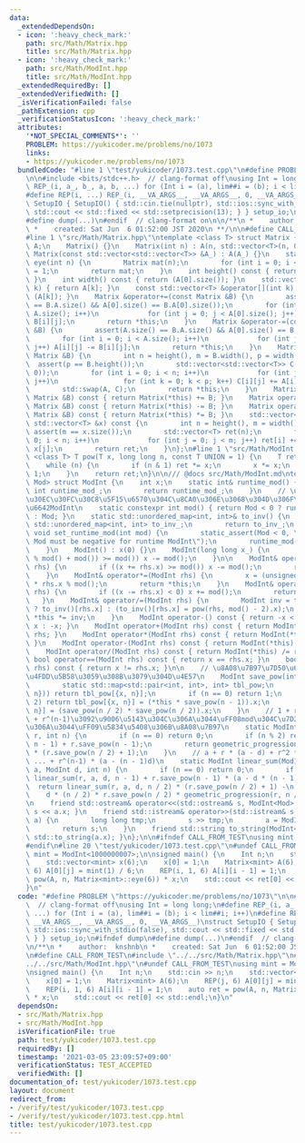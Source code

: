 ```yaml
---
data:
  _extendedDependsOn:
  - icon: ':heavy_check_mark:'
    path: src/Math/Matrix.hpp
    title: src/Math/Matrix.hpp
  - icon: ':heavy_check_mark:'
    path: src/Math/ModInt.hpp
    title: src/Math/ModInt.hpp
  _extendedRequiredBy: []
  _extendedVerifiedWith: []
  _isVerificationFailed: false
  _pathExtension: cpp
  _verificationStatusIcon: ':heavy_check_mark:'
  attributes:
    '*NOT_SPECIAL_COMMENTS*': ''
    PROBLEM: https://yukicoder.me/problems/no/1073
    links:
    - https://yukicoder.me/problems/no/1073
  bundledCode: "#line 1 \"test/yukicoder/1073.test.cpp\"\n#define PROBLEM \"https://yukicoder.me/problems/no/1073\"\
    \n\n#include <bits/stdc++.h>  // clang-format off\nusing Int = long long;\n#define\
    \ REP_(i, a_, b_, a, b, ...) for (Int i = (a), lim##i = (b); i < lim##i; i++)\n\
    #define REP(i, ...) REP_(i, __VA_ARGS__, __VA_ARGS__, 0, __VA_ARGS__)\nstruct\
    \ SetupIO { SetupIO() { std::cin.tie(nullptr), std::ios::sync_with_stdio(false),\
    \ std::cout << std::fixed << std::setprecision(13); } } setup_io;\n#ifndef dump\n\
    #define dump(...)\n#endif  // clang-format on\n\n/**\n *    author:  knshnb\n\
    \ *    created: Sat Jun  6 01:52:00 JST 2020\n **/\n\n#define CALL_FROM_TEST\n\
    #line 1 \"src/Math/Matrix.hpp\"\ntemplate <class T> struct Matrix {\n    std::vector<std::vector<T>>\
    \ A;\n    Matrix() {}\n    Matrix(int n) : A(n, std::vector<T>(n, 0)) {}\n   \
    \ Matrix(const std::vector<std::vector<T>> &A_) : A(A_) {}\n    static Matrix\
    \ eye(int n) {\n        Matrix mat(n);\n        for (int i = 0; i < n; i++) mat[i][i]\
    \ = 1;\n        return mat;\n    }\n    int height() const { return (A.size());\
    \ }\n    int width() const { return (A[0].size()); }\n    std::vector<T> &operator[](int\
    \ k) { return A[k]; }\n    const std::vector<T> &operator[](int k) const { return\
    \ (A[k]); }\n    Matrix &operator+=(const Matrix &B) {\n        assert(A.size()\
    \ == B.A.size() && A[0].size() == B.A[0].size());\n        for (int i = 0; i <\
    \ A.size(); i++)\n            for (int j = 0; j < A[0].size(); j++) A[i][j] +=\
    \ B[i][j];\n        return *this;\n    }\n    Matrix &operator-=(const Matrix\
    \ &B) {\n        assert(A.size() == B.A.size() && A[0].size() == B.A[0].size());\n\
    \        for (int i = 0; i < A.size(); i++)\n            for (int j = 0; j < A[0].size();\
    \ j++) A[i][j] -= B[i][j];\n        return *this;\n    }\n    Matrix &operator*=(const\
    \ Matrix &B) {\n        int n = height(), m = B.width(), p = width();\n      \
    \  assert(p == B.height());\n        std::vector<std::vector<T>> C(n, std::vector<T>(m,\
    \ 0));\n        for (int i = 0; i < n; i++)\n            for (int j = 0; j < m;\
    \ j++)\n                for (int k = 0; k < p; k++) C[i][j] += A[i][k] * B[k][j];\n\
    \        std::swap(A, C);\n        return *this;\n    }\n    Matrix operator+(const\
    \ Matrix &B) const { return Matrix(*this) += B; }\n    Matrix operator-(const\
    \ Matrix &B) const { return Matrix(*this) -= B; }\n    Matrix operator*(const\
    \ Matrix &B) const { return Matrix(*this) *= B; }\n    std::vector<T> operator*(const\
    \ std::vector<T> &x) const {\n        int n = height(), m = width();\n       \
    \ assert(m == x.size());\n        std::vector<T> ret(n);\n        for (int i =\
    \ 0; i < n; i++)\n            for (int j = 0; j < m; j++) ret[i] += A[i][j] *\
    \ x[j];\n        return ret;\n    }\n};\n#line 1 \"src/Math/ModInt.hpp\"\ntemplate\
    \ <class T> T pow(T x, long long n, const T UNION = 1) {\n    T ret = UNION;\n\
    \    while (n) {\n        if (n & 1) ret *= x;\n        x *= x;\n        n >>=\
    \ 1;\n    }\n    return ret;\n}\n\n/// @docs src/Math/ModInt.md\ntemplate <int\
    \ Mod> struct ModInt {\n    int x;\n    static int& runtime_mod() {\n        static\
    \ int runtime_mod_;\n        return runtime_mod_;\n    }\n    // \u30C6\u30F3\u30D7\
    \u30EC\u30FC\u30C8\u5F15\u6570\u304C\u8CA0\u306E\u3068\u304D\u306F\u5B9F\u884C\
    \u6642ModInt\n    static constexpr int mod() { return Mod < 0 ? runtime_mod()\
    \ : Mod; }\n    static std::unordered_map<int, int>& to_inv() {\n        static\
    \ std::unordered_map<int, int> to_inv_;\n        return to_inv_;\n    }\n    static\
    \ void set_runtime_mod(int mod) {\n        static_assert(Mod < 0, \"template parameter\
    \ Mod must be negative for runtime ModInt\");\n        runtime_mod() = mod, to_inv().clear();\n\
    \    }\n    ModInt() : x(0) {}\n    ModInt(long long x_) {\n        if ((x = x_\
    \ % mod() + mod()) >= mod()) x -= mod();\n    }\n\n    ModInt& operator+=(ModInt\
    \ rhs) {\n        if ((x += rhs.x) >= mod()) x -= mod();\n        return *this;\n\
    \    }\n    ModInt& operator*=(ModInt rhs) {\n        x = (unsigned long long)x\
    \ * rhs.x % mod();\n        return *this;\n    }\n    ModInt& operator-=(ModInt\
    \ rhs) {\n        if ((x -= rhs.x) < 0) x += mod();\n        return *this;\n \
    \   }\n    ModInt& operator/=(ModInt rhs) {\n        ModInt inv = to_inv().count(rhs.x)\
    \ ? to_inv()[rhs.x] : (to_inv()[rhs.x] = pow(rhs, mod() - 2).x);\n        return\
    \ *this *= inv;\n    }\n    ModInt operator-() const { return -x < 0 ? mod() -\
    \ x : -x; }\n    ModInt operator+(ModInt rhs) const { return ModInt(*this) +=\
    \ rhs; }\n    ModInt operator*(ModInt rhs) const { return ModInt(*this) *= rhs;\
    \ }\n    ModInt operator-(ModInt rhs) const { return ModInt(*this) -= rhs; }\n\
    \    ModInt operator/(ModInt rhs) const { return ModInt(*this) /= rhs; }\n   \
    \ bool operator==(ModInt rhs) const { return x == rhs.x; }\n    bool operator!=(ModInt\
    \ rhs) const { return x != rhs.x; }\n\n    // \u8A08\u7B97\u7D50\u679C\u3092map\u306B\
    \u4FDD\u5B58\u3059\u308B\u3079\u304D\u4E57\n    ModInt save_pow(int n) const {\n\
    \        static std::map<std::pair<int, int>, int> tbl_pow;\n        if (tbl_pow.count({x,\
    \ n})) return tbl_pow[{x, n}];\n        if (n == 0) return 1;\n        if (n %\
    \ 2) return tbl_pow[{x, n}] = (*this * save_pow(n - 1)).x;\n        return tbl_pow[{x,\
    \ n}] = (save_pow(n / 2) * save_pow(n / 2)).x;\n    }\n    // 1 + r + r^2 + ...\
    \ + r^(n-1)\u3092\u9006\u5143\u304C\u306A\u3044\uFF08mod\u304C\u7D20\u6570\u3067\
    \u306A\u3044\uFF09\u5834\u5408\u306B\u8A08\u7B97\n    static ModInt geometric_progression(ModInt\
    \ r, int n) {\n        if (n == 0) return 0;\n        if (n % 2) return geometric_progression(r,\
    \ n - 1) + r.save_pow(n - 1);\n        return geometric_progression(r, n / 2)\
    \ * (r.save_pow(n / 2) + 1);\n    }\n    // a + r * (a - d) + r^2 * (a - 2d) +\
    \ ... + r^(n-1) * (a - (n - 1)d)\n    static ModInt linear_sum(ModInt r, ModInt\
    \ a, ModInt d, int n) {\n        if (n == 0) return 0;\n        if (n % 2) return\
    \ linear_sum(r, a, d, n - 1) + r.save_pow(n - 1) * (a - d * (n - 1));\n      \
    \  return linear_sum(r, a, d, n / 2) * (r.save_pow(n / 2) + 1) -\n           \
    \    d * (n / 2) * r.save_pow(n / 2) * geometric_progression(r, n / 2);\n    }\n\
    \n    friend std::ostream& operator<<(std::ostream& s, ModInt<Mod> a) { return\
    \ s << a.x; }\n    friend std::istream& operator>>(std::istream& s, ModInt<Mod>&\
    \ a) {\n        long long tmp;\n        s >> tmp;\n        a = ModInt<Mod>(tmp);\n\
    \        return s;\n    }\n    friend std::string to_string(ModInt<Mod> a) { return\
    \ std::to_string(a.x); }\n};\n\n#ifndef CALL_FROM_TEST\nusing mint = ModInt<1000000007>;\n\
    #endif\n#line 20 \"test/yukicoder/1073.test.cpp\"\n#undef CALL_FROM_TEST\nusing\
    \ mint = ModInt<1000000007>;\n\nsigned main() {\n    Int n;\n    std::cin >> n;\n\
    \    std::vector<mint> x(6);\n    x[0] = 1;\n    Matrix<mint> A(6);\n    REP(j,\
    \ 6) A[0][j] = mint(1) / 6;\n    REP(i, 1, 6) A[i][i - 1] = 1;\n    auto ret =\
    \ pow(A, n, Matrix<mint>::eye(6)) * x;\n    std::cout << ret[0] << std::endl;\n\
    }\n"
  code: "#define PROBLEM \"https://yukicoder.me/problems/no/1073\"\n\n#include <bits/stdc++.h>\
    \  // clang-format off\nusing Int = long long;\n#define REP_(i, a_, b_, a, b,\
    \ ...) for (Int i = (a), lim##i = (b); i < lim##i; i++)\n#define REP(i, ...) REP_(i,\
    \ __VA_ARGS__, __VA_ARGS__, 0, __VA_ARGS__)\nstruct SetupIO { SetupIO() { std::cin.tie(nullptr),\
    \ std::ios::sync_with_stdio(false), std::cout << std::fixed << std::setprecision(13);\
    \ } } setup_io;\n#ifndef dump\n#define dump(...)\n#endif  // clang-format on\n\
    \n/**\n *    author:  knshnb\n *    created: Sat Jun  6 01:52:00 JST 2020\n **/\n\
    \n#define CALL_FROM_TEST\n#include \"../../src/Math/Matrix.hpp\"\n#include \"\
    ../../src/Math/ModInt.hpp\"\n#undef CALL_FROM_TEST\nusing mint = ModInt<1000000007>;\n\
    \nsigned main() {\n    Int n;\n    std::cin >> n;\n    std::vector<mint> x(6);\n\
    \    x[0] = 1;\n    Matrix<mint> A(6);\n    REP(j, 6) A[0][j] = mint(1) / 6;\n\
    \    REP(i, 1, 6) A[i][i - 1] = 1;\n    auto ret = pow(A, n, Matrix<mint>::eye(6))\
    \ * x;\n    std::cout << ret[0] << std::endl;\n}\n"
  dependsOn:
  - src/Math/Matrix.hpp
  - src/Math/ModInt.hpp
  isVerificationFile: true
  path: test/yukicoder/1073.test.cpp
  requiredBy: []
  timestamp: '2021-03-05 23:09:57+09:00'
  verificationStatus: TEST_ACCEPTED
  verifiedWith: []
documentation_of: test/yukicoder/1073.test.cpp
layout: document
redirect_from:
- /verify/test/yukicoder/1073.test.cpp
- /verify/test/yukicoder/1073.test.cpp.html
title: test/yukicoder/1073.test.cpp
---
```

